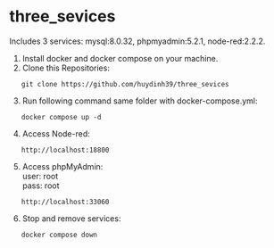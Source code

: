 # three_sevices
Includes 3 services: mysql:8.0.32, phpmyadmin:5.2.1, node-red:2.2.2.

1. Install docker and docker compose on your machine.
2. Clone this Repositories:
```
   git clone https://github.com/huydinh39/three_sevices
```
3. Run following command same folder with docker-compose.yml:
```
   docker compose up -d
```
4. Access Node-red:
```
   http://localhost:18800
```
5. Access phpMyAdmin:<br/>
   user: root<br/>
   pass: root
```
   http://localhost:33060
```

6. Stop and remove services:
```
   docker compose down
```